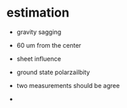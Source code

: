 # estimation

- gravity sagging
- 60 um from the center
- sheet influence
- ground state polarzailbity

- two measurements should be agree

- 

